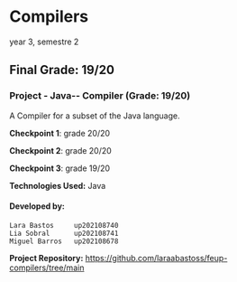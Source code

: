 # Compilers

year 3, semestre 2

## Final Grade: 19/20

### Project - Java-- Compiler (Grade: 19/20)

A Compiler for a subset of the Java language.

**Checkpoint 1**: grade 20/20

**Checkpoint 2**: grade 20/20

**Checkpoint 3**: grade 19/20


**Technologies Used:** Java

#### Developed by:

    Lara Bastos     up202108740
    Lia Sobral      up202108741
    Miguel Barros   up202108678

**Project Repository:**  https://github.com/laraabastoss/feup-compilers/tree/main


